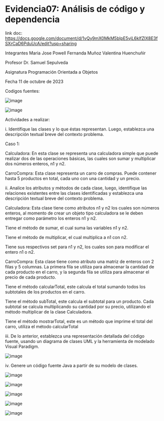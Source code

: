 # Evidencia07: Análisis de código y dependencia
link doc: https://docs.google.com/document/d/1vQy9mX0MkM5blpE5vjL6klfZlX8E3fSXrCaD6PduUcA/edit?usp=sharing

Integrantes 
Maria Jose Powell
Fernanda Muñoz
Valentina Huenchuñir

Profesor
Dr. Samuel Sepulveda

Asignatura
Programación Orientada a Objetos

Fecha
11 de octubre de 2023

Codigos fuentes:

![image](https://github.com/Valehvvv/Evidencia07/assets/142464144/ec65bf3b-d083-48f2-a74f-4857bebeb983)


![image](https://github.com/Valehvvv/Evidencia07/assets/142464144/7393ef15-5003-47f8-bc12-f4c1c7c1f544)


Actividades a realizar:

i. Identifique las clases y lo que éstas representan. Luego, establezca una descripción textual breve del contexto problema.

Caso 1:

Calculadora: En esta clase se representa una calculadora simple que puede realizar dos de las operaciones básicas, las cuales son sumar y multiplicar dos números enteros, n1 y n2.

CarroCompra: Esta clase representa un carro de compras. Puede contener hasta 5 productos en total, cada uno con una cantidad y un precio.



ii. Analice los atributos y métodos de cada clase, luego, identifique las relaciones existentes entre las clases identificadas y establezca una descripción textual breve del contexto problema.

Calculadora: Esta clase tiene como atributos n1 y n2 los cuales son números enteros, al momento de crear un objeto tipo calculadora se le deben entregar como parámetro los enteros n1 y n2.

Tiene el método de sumar, el cual suma las variables n1 y n2.

Tiene el método de multiplicar, el cual multiplica a n1 con n2.

Tiene sus respectivos set para n1 y n2, los cuales son para modificar el entero n1 o n2.

CarroCompra: Esta clase tiene como atributo una matriz de enteros con 2 filas y 5 columnas. La primera fila se utiliza para almacenar la cantidad de cada producto en el carro, y la segunda fila se utiliza para almacenar el precio de cada producto. 

Tiene el método calcularTotal, este calcula el total sumando todos los subtotales de los productos en el carro. 

Tiene el método subTotal, este calcula el subtotal para un producto. Cada subtotal se calcula multiplicando su cantidad por su precio, utilizando el método multiplicar de la clase Calculadora.

Tiene el método mostrarTotal, este es un método que imprime el total del carro, utiliza el método calcularTotal


iii. De lo anterior, establezca una representación detallada del código fuente, usando un diagrama de clases UML y la herramienta de modelado Visual Paradigm.


![image](https://github.com/Valehvvv/Evidencia07/assets/142464144/0185fc5f-c7ab-49d3-8937-64bdbedc755d)



iv. Genere un código fuente Java a partir de su modelo de clases.

![image](https://github.com/Valehvvv/Evidencia07/assets/142464144/b7fd0197-1f35-4779-8b37-c4c213788c69)


![image](https://github.com/Valehvvv/Evidencia07/assets/142464144/9dd988ef-6f94-4349-98ee-16e81e107212)


![image](https://github.com/Valehvvv/Evidencia07/assets/142464144/a4e42f14-d5b0-42f4-af88-fcfa2415d35f)


![image](https://github.com/Valehvvv/Evidencia07/assets/142464144/2edd05e3-5cbd-4f0a-b7ee-46b353a1b841)


![image](https://github.com/Valehvvv/Evidencia07/assets/142464144/b712716c-0f21-4fbf-9547-b034aa9c0a2a)











